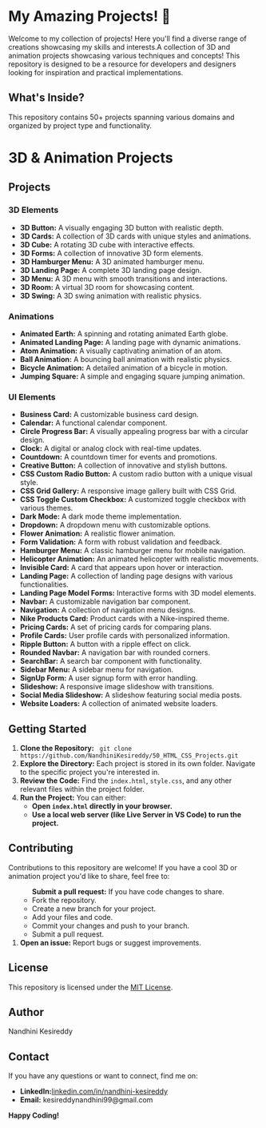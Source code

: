 <h1>My Amazing Projects! 🎉</h1>
Welcome to my collection of projects! Here you'll find a diverse range of
creations showcasing my skills and interests.A collection of 3D and animation
projects showcasing various techniques and concepts! This repository is designed
to be a resource for developers and designers looking for inspiration and
practical implementations.
<h2>What's Inside?</h2>
This repository contains 50+ projects spanning various domains and organized by
project type and functionality.

<h1>3D &amp; Animation Projects</h1>
<h2>Projects</h2>
<h3>3D Elements</h3>
<ul>
   <li>
      <strong>3D Button:</strong> A visually engaging 3D button with realistic
      depth.
   </li>
   <li>
      <strong>3D Cards:</strong> A collection of 3D cards with unique styles and
      animations.
   </li>
   <li>
      <strong>3D Cube:</strong> A rotating 3D cube with interactive effects.
   </li>
   <li>
      <strong>3D Forms:</strong> A collection of innovative 3D form elements.
   </li>
   <li><strong>3D Hamburger Menu:</strong> A 3D animated hamburger menu.</li>
   <li><strong>3D Landing Page:</strong> A complete 3D landing page design.</li>
   <li>
      <strong>3D Menu:</strong> A 3D menu with smooth transitions and
      interactions.
   </li>
   <li><strong>3D Room:</strong> A virtual 3D room for showcasing content.</li>
   <li>
      <strong>3D Swing:</strong> A 3D swing animation with realistic physics.
   </li>
</ul>
<h3>Animations</h3>
<ul>
   <li>
      <strong>Animated Earth:</strong> A spinning and rotating animated Earth
      globe.
   </li>
   <li>
      <strong>Animated Landing Page:</strong> A landing page with dynamic
      animations.
   </li>
   <li>
      <strong>Atom Animation:</strong> A visually captivating animation of an
      atom.
   </li>
   <li>
      <strong>Ball Animation:</strong> A bouncing ball animation with realistic
      physics.
   </li>
   <li>
      <strong>Bicycle Animation:</strong> A detailed animation of a bicycle in
      motion.
   </li>
   <li>
      <strong>Jumping Square:</strong> A simple and engaging square jumping
      animation.
   </li>
</ul>
<h3>UI Elements</h3>
<ul>
   <li><strong>Business Card:</strong> A customizable business card design.</li>
   <li><strong>Calendar:</strong> A functional calendar component.</li>
   <li>
      <strong>Circle Progress Bar:</strong> A visually appealing progress bar with
      a circular design.
   </li>
   <li>
      <strong>Clock:</strong> A digital or analog clock with real-time updates.
   </li>
   <li>
      <strong>Countdown:</strong> A countdown timer for events and promotions.
   </li>
   <li>
      <strong>Creative Button:</strong> A collection of innovative and stylish
      buttons.
   </li>
   <li>
      <strong>CSS Custom Radio Button:</strong> A custom radio button with a
      unique visual style.
   </li>
   <li>
      <strong>CSS Grid Gallery:</strong> A responsive image gallery built with CSS
      Grid.
   </li>
   <li>
      <strong>CSS Toggle Custom Checkbox:</strong> A customized toggle checkbox
      with various themes.
   </li>
   <li><strong>Dark Mode:</strong> A dark mode theme implementation.</li>
   <li><strong>Dropdown:</strong> A dropdown menu with customizable options.</li>
   <li><strong>Flower Animation:</strong> A realistic flower animation.</li>
   <li>
      <strong>Form Validation:</strong> A form with robust validation and
      feedback.
   </li>
   <li>
      <strong>Hamburger Menu:</strong> A classic hamburger menu for mobile
      navigation.
   </li>
   <li>
      <strong>Helicopter Animation:</strong> An animated helicopter with realistic
      movements.
   </li>
   <li>
      <strong>Invisible Card:</strong> A card that appears upon hover or
      interaction.
   </li>
   <li>
      <strong>Landing Page:</strong> A collection of landing page designs with
      various functionalities.
   </li>
   <li>
      <strong>Landing Page Model Forms:</strong> Interactive forms with 3D model
      elements.
   </li>
   <li><strong>Navbar:</strong> A customizable navigation bar component.</li>
   <li><strong>Navigation:</strong> A collection of navigation menu designs.</li>
   <li>
      <strong>Nike Products Card:</strong> Product cards with a Nike-inspired
      theme.
   </li>
   <li>
      <strong>Pricing Cards:</strong> A set of pricing cards for comparing plans.
   </li>
   <li>
      <strong>Profile Cards:</strong> User profile cards with personalized
      information.
   </li>
   <li>
      <strong>Ripple Button:</strong> A button with a ripple effect on click.
   </li>
   <li>
      <strong>Rounded Navbar:</strong> A navigation bar with rounded corners.
   </li>
   <li>
      <strong>SearchBar:</strong> A search bar component with functionality.
   </li>
   <li><strong>Sidebar Menu:</strong> A sidebar menu for navigation.</li>
   <li><strong>SignUp Form:</strong> A user signup form with error handling.</li>
   <li>
      <strong>Slideshow:</strong> A responsive image slideshow with transitions.
   </li>
   <li>
      <strong>Social Media Slideshow:</strong> A slideshow featuring social media
      posts.
   </li>
   <li>
      <strong>Website Loaders:</strong> A collection of animated website loaders.
   </li>
</ul>

<h2>Getting Started</h2>
<ol>
   <li>
      <strong>Clone the Repository:</strong>
      <code> git clone https://github.com/NandhiniKesireddy/50_HTML_CSS_Projects.git</code>
   </li>
   <li>
      <strong>Explore the Directory:</strong> Each project is stored in its own
      folder. Navigate to the specific project you're interested in.
   </li>
   <li>
      <strong>Review the Code:</strong> Find the <code>index.html</code>,
      <code>style.css</code>, and any other relevant files within the project
      folder.
   </li>
   <li>
      <strong>Run the Project:</strong> You can either:
      <ul>
         <li>
            <strong>Open <code>index.html</code> directly in your browser.</strong>
         </li>
         <li>
            <strong>Use a local web server (like Live Server in VS Code) to run the
               project.</strong>
         </li>
      </ul>
   </li>
</ol>

<h2>Contributing</h2>
Contributions to this repository are welcome! If you have a cool 3D or animation
project you'd like to share, feel free to:
<ol>
   <ul>
      <strong>Submit a pull request:</strong> If you have code changes to share.
      <li>Fork the repository.</li>
      <li>Create a new branch for your project.</li>
      <li>Add your files and code.</li>
      <li>Commit your changes and push to your branch.</li>
      <li>Submit a pull request.</li>
   </ul>
   <li><strong>Open an issue:</strong> Report bugs or suggest improvements.</li>
</ol>
<h2>License</h2>
This repository is licensed under the <a href="LICENSE">MIT License</a>.
<h2>Author</h2> Nandhini Kesireddy

<h2>Contact</h2> 
If you have any questions or want to connect, find me on: 
<ul> 
<li><strong>LinkedIn:</strong><a href="LinkedIn">linkedin.com/in/nandhini-kesireddy</a></li> 
<li><strong>Email:</strong> kesireddynandhini99@gmail.com </li> 
</ul> 

<strong>Happy Coding!</strong> 
